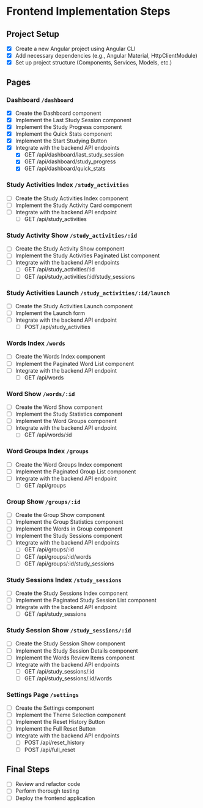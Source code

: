 # Frontend Implementation Steps

## Project Setup

- [x] Create a new Angular project using Angular CLI
- [x] Add necessary dependencies (e.g., Angular Material, HttpClientModule)
- [x] Set up project structure (Components, Services, Models, etc.)

## Pages

### Dashboard `/dashboard`

- [x] Create the Dashboard component
- [x] Implement the Last Study Session component
- [x] Implement the Study Progress component
- [x] Implement the Quick Stats component
- [x] Implement the Start Studying Button
- [x] Integrate with the backend API endpoints
  - [x] GET /api/dashboard/last_study_session
  - [x] GET /api/dashboard/study_progress
  - [x] GET /api/dashboard/quick_stats

### Study Activities Index `/study_activities`

- [ ] Create the Study Activities Index component
- [ ] Implement the Study Activity Card component
- [ ] Integrate with the backend API endpoint
  - [ ] GET /api/study_activities

### Study Activity Show `/study_activities/:id`

- [ ] Create the Study Activity Show component
- [ ] Implement the Study Activities Paginated List component
- [ ] Integrate with the backend API endpoints
  - [ ] GET /api/study_activities/:id
  - [ ] GET /api/study_activities/:id/study_sessions

### Study Activities Launch `/study_activities/:id/launch`

- [ ] Create the Study Activities Launch component
- [ ] Implement the Launch form
- [ ] Integrate with the backend API endpoint
  - [ ] POST /api/study_activities

### Words Index `/words`

- [ ] Create the Words Index component
- [ ] Implement the Paginated Word List component
- [ ] Integrate with the backend API endpoint
  - [ ] GET /api/words

### Word Show `/words/:id`

- [ ] Create the Word Show component
- [ ] Implement the Study Statistics component
- [ ] Implement the Word Groups component
- [ ] Integrate with the backend API endpoint
  - [ ] GET /api/words/:id

### Word Groups Index `/groups`

- [ ] Create the Word Groups Index component
- [ ] Implement the Paginated Group List component
- [ ] Integrate with the backend API endpoint
  - [ ] GET /api/groups

### Group Show `/groups/:id`

- [ ] Create the Group Show component
- [ ] Implement the Group Statistics component
- [ ] Implement the Words in Group component
- [ ] Implement the Study Sessions component
- [ ] Integrate with the backend API endpoints
  - [ ] GET /api/groups/:id
  - [ ] GET /api/groups/:id/words
  - [ ] GET /api/groups/:id/study_sessions

### Study Sessions Index `/study_sessions`

- [ ] Create the Study Sessions Index component
- [ ] Implement the Paginated Study Session List component
- [ ] Integrate with the backend API endpoint
  - [ ] GET /api/study_sessions

### Study Session Show `/study_sessions/:id`

- [ ] Create the Study Session Show component
- [ ] Implement the Study Session Details component
- [ ] Implement the Words Review Items component
- [ ] Integrate with the backend API endpoints
  - [ ] GET /api/study_sessions/:id
  - [ ] GET /api/study_sessions/:id/words

### Settings Page `/settings`

- [ ] Create the Settings component
- [ ] Implement the Theme Selection component
- [ ] Implement the Reset History Button
- [ ] Implement the Full Reset Button
- [ ] Integrate with the backend API endpoints
  - [ ] POST /api/reset_history
  - [ ] POST /api/full_reset

## Final Steps

- [ ] Review and refactor code
- [ ] Perform thorough testing
- [ ] Deploy the frontend application